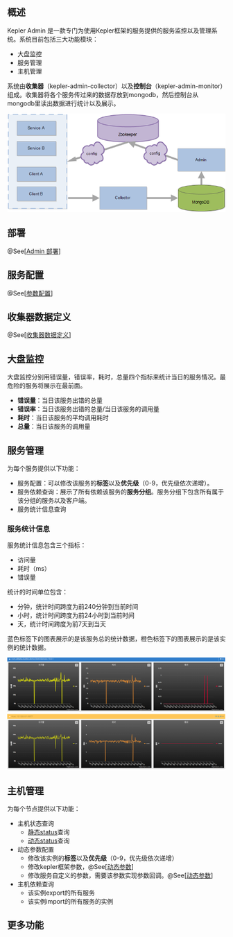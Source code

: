 ## 概述 ##
Kepler Admin 是一款专门为使用Kepler框架的服务提供的服务监控以及管理系统。系统目前包括三大功能模块：

- 大盘监控
- 服务管理
- 主机管理

系统由**收集器**（kepler-admin-collector）以及**控制台**（kepler-admin-monitor）组成。收集器将各个服务传过来的数据存放到mongodb，然后控制台从mongodb里读出数据进行统计以及展示。

<img src="https://raw.githubusercontent.com/Kepler-Framework/Kepler-Images/master/admin_overview.png"/>

## 部署 ##

@See[<a href="https://github.com/Kepler-Framework/Kepler-Admin/wiki/%E9%83%A8%E7%BD%B2">Admin 部署</a>]

## 服务配置 ##

@See[<a href="https://github.com/Kepler-Framework/Kepler-All/wiki/%E5%8F%82%E6%95%B0%E9%85%8D%E7%BD%AE-%E6%9C%8D%E5%8A%A1%E7%9B%91%E6%8E%A7">参数配置</a>]

## 收集器数据定义 ##
@See[<a href="https://github.com/Kepler-Framework/Kepler-Admin/wiki/%E6%94%B6%E9%9B%86%E5%99%A8%E6%95%B0%E6%8D%AE%E5%AE%9A%E4%B9%89">收集器数据定义</a>]
## 大盘监控 ##

大盘监控分别用错误量，错误率，耗时，总量四个指标来统计当日的服务情况。最危险的服务将展示在最前面。

- **错误量**：当日该服务出错的总量
- **错误率**：当日该服务出错的总量/当日该服务的调用量
- **耗时**：当日该服务的平均调用耗时
- **总量**：当日该服务的调用量

## 服务管理 ##

为每个服务提供以下功能：

- 服务配置：可以修改该服务的**标签**以及**优先级**（0-9，优先级依次递增）。
- 服务依赖查询：展示了所有依赖该服务的**服务分组**。服务分组下包含所有属于该分组的服务以及客户端。
- 服务统计信息查询

### 服务统计信息 ###

服务统计信息包含三个指标：

- 访问量
- 耗时（ms）
- 错误量

统计的时间单位包含：

- 分钟，统计时间跨度为前240分钟到当前时间
- 小时，统计时间跨度为前24小时到当前时间
- 天，统计时间跨度为前7天到当天

蓝色标签下的图表展示的是该服务总的统计数据，橙色标签下的图表展示的是该实例的统计数据。

<img src="https://raw.githubusercontent.com/Kepler-Framework/Kepler-Images/master/service_chat.png">

## 主机管理 ##

为每个节点提供以下功能：

- 主机状态查询
	- <a href="https://github.com/Kepler-Framework/Kepler-Admin/wiki/%E6%94%B6%E9%9B%86%E5%99%A8%E6%95%B0%E6%8D%AE%E5%AE%9A%E4%B9%89#status_static">静态status</a>查询
	- <a href="https://github.com/Kepler-Framework/Kepler-Admin/wiki/%E6%94%B6%E9%9B%86%E5%99%A8%E6%95%B0%E6%8D%AE%E5%AE%9A%E4%B9%89#status_dynamic">动态status</a>查询
- 动态参数配置
	- 修改该实例的**标签**以及**优先级**（0-9，优先级依次递增）
	- 修改kepler框架参数，@See[<a href="https://github.com/Kepler-Framework/Kepler-All/wiki/%E5%8F%82%E6%95%B0%E9%85%8D%E7%BD%AE-%E5%8A%A8%E6%80%81%E5%8F%82%E6%95%B0">动态参数</a>]
	- 修改服务自定义的参数，需要该参数实现参数回调。@See[<a href="https://github.com/Kepler-Framework/Kepler-All/wiki/%E5%8F%82%E6%95%B0%E9%85%8D%E7%BD%AE-%E5%8A%A8%E6%80%81%E5%8F%82%E6%95%B0">动态参数</a>]
- 主机依赖查询
	- 该实例export的所有服务
	- 该实例import的所有服务的实例

## 更多功能 ##
